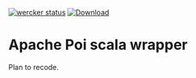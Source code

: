 [![wercker status](https://app.wercker.com/status/7633c4a5a1aea191ae390d048922fa4d/s/master "wercker status")](https://app.wercker.com/project/byKey/7633c4a5a1aea191ae390d048922fa4d)
[ ![Download](https://api.bintray.com/packages/cuzfrog/maven/excela/images/download.svg) ](https://bintray.com/cuzfrog/maven/excela/_latestVersion)
# Apache Poi scala wrapper

Plan to recode.

